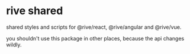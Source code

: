 # rive shared

shared styles and scripts for @rive/react, @rive/angular and @rive/vue.

you shouldn't use this package in other places, because the api changes wildly.
